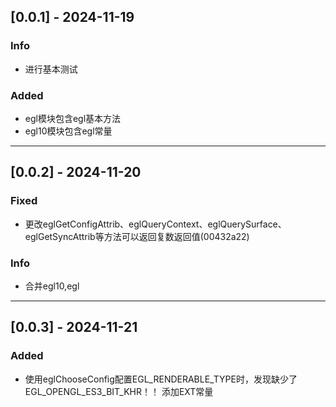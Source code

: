 ## [0.0.1] - 2024-11-19

### Info
- 进行基本测试

### Added
- egl模块包含egl基本方法
- egl10模块包含egl常量

---

## [0.0.2] - 2024-11-20

### Fixed
- 更改eglGetConfigAttrib、eglQueryContext、eglQuerySurface、eglGetSyncAttrib等方法可以返回复数返回值(00432a22)

### Info

- 合并egl10,egl

---

## [0.0.3] - 2024-11-21

### Added

- 使用eglChooseConfig配置EGL_RENDERABLE_TYPE时，发现缺少了EGL_OPENGL_ES3_BIT_KHR！！ 添加EXT常量